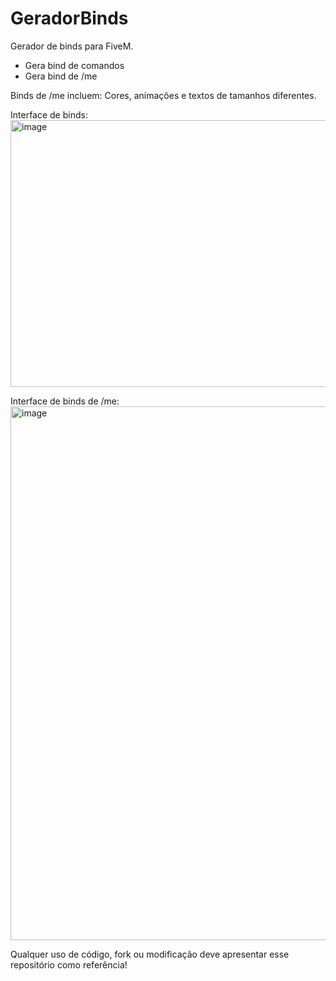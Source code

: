 # GeradorBinds
Gerador de binds para FiveM.
- Gera bind de comandos
- Gera bind de /me

Binds de /me incluem: Cores, animações e textos de tamanhos diferentes.

Interface de binds:
<img width="914" height="427" alt="image" src="https://github.com/user-attachments/assets/0ed768bb-40e9-4fdc-a04d-b72707fd91e1" />

Interface de binds de /me:
<img width="821" height="854" alt="image" src="https://github.com/user-attachments/assets/5487b227-08f2-4fe0-8d64-4ef6d194399b" />

Qualquer uso de código, fork ou modificação deve apresentar esse repositório como referência! 
